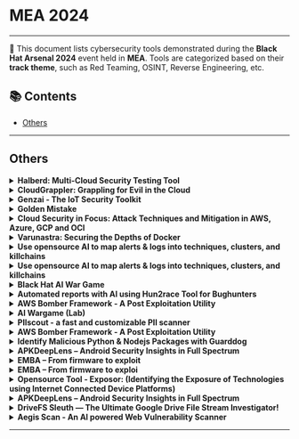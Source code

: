 # MEA 2024
---
📍 This document lists cybersecurity tools demonstrated during the **Black Hat Arsenal 2024** event held in **MEA**.
Tools are categorized based on their **track theme**, such as Red Teaming, OSINT, Reverse Engineering, etc.

## 📚 Contents
- [Others](#others)
---
## Others
<details><summary><strong>Halberd: Multi-Cloud Security Testing Tool</strong></summary>

![MEA 2024](https://img.shields.io/badge/MEA%202024-orange) ![Category: Others](https://img.shields.io/badge/Category:%20Others-lightgrey) ![ARPAN ABANI SARRKAR](https://img.shields.io/badge/ARPAN%20ABANI%20SARRKAR-informational)

🔗 **Link:** Not Available  
📝 **Description:** None

</details>

<details><summary><strong>CloudGrappler: Grappling for Evil in the Cloud</strong></summary>

![MEA 2024](https://img.shields.io/badge/MEA%202024-orange) ![Category: Others](https://img.shields.io/badge/Category:%20Others-lightgrey) ![ANDI AHMETI](https://img.shields.io/badge/ANDI%20AHMETI-informational)

🔗 **Link:** Not Available  
📝 **Description:** None

</details>

<details><summary><strong>Genzai - The IoT Security Toolkit</strong></summary>

![MEA 2024](https://img.shields.io/badge/MEA%202024-orange) ![Category: Others](https://img.shields.io/badge/Category:%20Others-lightgrey) ![UMAIR NEHRI, TALEB M ALTAMIMI](https://img.shields.io/badge/UMAIR%20NEHRI,%20TALEB%20M%20ALTAMIMI-informational)

🔗 **Link:** Not Available  
📝 **Description:** None

</details>

<details><summary><strong>Golden Mistake</strong></summary>

![MEA 2024](https://img.shields.io/badge/MEA%202024-orange) ![Category: Others](https://img.shields.io/badge/Category:%20Others-lightgrey) ![ALEXANER RODCHENKO](https://img.shields.io/badge/ALEXANER%20RODCHENKO-informational)

🔗 **Link:** [Golden Mistake](https://github.com/hayleyygregg/AAD116/blob/master/design-journal.md)  
📝 **Description:** None

</details>

<details><summary><strong>Cloud Security in Focus: Attack Techniques and Mitigation in AWS, Azure, GCP and OCI</strong></summary>

![MEA 2024](https://img.shields.io/badge/MEA%202024-orange) ![Category: Others](https://img.shields.io/badge/Category:%20Others-lightgrey) ![FILIPI PIRES](https://img.shields.io/badge/FILIPI%20PIRES-informational)

🔗 **Link:** Not Available  
📝 **Description:** None

</details>

<details><summary><strong>Varunastra: Securing the Depths of Docker</strong></summary>

![MEA 2024](https://img.shields.io/badge/MEA%202024-orange) ![Category: Others](https://img.shields.io/badge/Category:%20Others-lightgrey) ![KUNAL AGGARWAL](https://img.shields.io/badge/KUNAL%20AGGARWAL-informational)

🔗 **Link:** Not Available  
📝 **Description:** None

</details>

<details><summary><strong>Use opensource AI to map alerts & logs into techniques, clusters, and killchains</strong></summary>

![MEA 2024](https://img.shields.io/badge/MEA%202024-orange) ![Category: Others](https://img.shields.io/badge/Category:%20Others-lightgrey) ![AHMAD FOUAD, EZZ TAHOUN](https://img.shields.io/badge/AHMAD%20FOUAD,%20EZZ%20TAHOUN-informational)

🔗 **Link:** Not Available  
📝 **Description:** None

</details>

<details><summary><strong>Use opensource AI to map alerts & logs into techniques, clusters, and killchains</strong></summary>

![MEA 2024](https://img.shields.io/badge/MEA%202024-orange) ![Category: Others](https://img.shields.io/badge/Category:%20Others-lightgrey) ![KUNAL AGGARWAL](https://img.shields.io/badge/KUNAL%20AGGARWAL-informational)

🔗 **Link:** [Use opensource AI to map alerts & logs into techniques, clusters, and killchains](https://github.com/Trustworthy-AI-Group/Adversarial_Examples_Papers)  
📝 **Description:** None

</details>

<details><summary><strong>Black Hat AI War Game</strong></summary>

![MEA 2024](https://img.shields.io/badge/MEA%202024-orange) ![Category: Others](https://img.shields.io/badge/Category:%20Others-lightgrey) ![None](https://img.shields.io/badge/None-informational)

🔗 **Link:** [Black Hat AI War Game](https://github.com/jiep/offensive-ai-compilation)  
📝 **Description:** Test your cybersecurity skills in the Black Hat AI War Game, an advanced interactive simulation designed to challenge your ability to defend against AI-driven cyber threats. Play NOW and experience the future of cyber warfare author none

</details>

<details><summary><strong>Automated reports with AI using Hun2race Tool for Bughunters</strong></summary>

![MEA 2024](https://img.shields.io/badge/MEA%202024-orange) ![Category: Others](https://img.shields.io/badge/Category:%20Others-lightgrey) ![ALI ALHUMAID](https://img.shields.io/badge/ALI%20ALHUMAID-informational)

🔗 **Link:** Not Available  
📝 **Description:** None

</details>

<details><summary><strong>AWS Bomber Framework - A Post Exploitation Utility</strong></summary>

![MEA 2024](https://img.shields.io/badge/MEA%202024-orange) ![Category: Others](https://img.shields.io/badge/Category:%20Others-lightgrey) ![Shashank Dubey](https://img.shields.io/badge/Shashank%20Dubey-informational)

🔗 **Link:** Not Available  
📝 **Description:** None

</details>

<details><summary><strong>AI Wargame (Lab)</strong></summary>

![MEA 2024](https://img.shields.io/badge/MEA%202024-orange) ![Category: Others](https://img.shields.io/badge/Category:%20Others-lightgrey) ![Dr.Pedram Hayati, Muhammad Hamza Ali](https://img.shields.io/badge/Dr.Pedram%20Hayati,%20Muhammad%20Hamza%20Ali-informational)

🔗 **Link:** Not Available  
📝 **Description:** None

</details>

<details><summary><strong>PIIscout - a fast and customizable PII scanner</strong></summary>

![MEA 2024](https://img.shields.io/badge/MEA%202024-orange) ![Category: Others](https://img.shields.io/badge/Category:%20Others-lightgrey) ![Owais Shaikh](https://img.shields.io/badge/Owais%20Shaikh-informational)

🔗 **Link:** Not Available  
📝 **Description:** None

</details>

<details><summary><strong>AWS Bomber Framework - A Post Exploitation Utility</strong></summary>

![MEA 2024](https://img.shields.io/badge/MEA%202024-orange) ![Category: Others](https://img.shields.io/badge/Category:%20Others-lightgrey) ![Shashank Dubey](https://img.shields.io/badge/Shashank%20Dubey-informational)

🔗 **Link:** Not Available  
📝 **Description:** None

</details>

<details><summary><strong>Identify Malicious Python & Nodejs Packages with Guarddog</strong></summary>

![MEA 2024](https://img.shields.io/badge/MEA%202024-orange) ![Category: Others](https://img.shields.io/badge/Category:%20Others-lightgrey) ![Eslam Salem](https://img.shields.io/badge/Eslam%20Salem-informational)

🔗 **Link:** [Identify Malicious Python & Nodejs Packages with Guarddog](https://github.com/netcode)  
📝 **Description:** None

</details>

<details><summary><strong>APKDeepLens – Android Security Insights in Full Spectrum</strong></summary>

![MEA 2024](https://img.shields.io/badge/MEA%202024-orange) ![Category: Others](https://img.shields.io/badge/Category:%20Others-lightgrey) ![Deepanshu Gajbhiye](https://img.shields.io/badge/Deepanshu%20Gajbhiye-informational)

🔗 **Link:** [APKDeepLens – Android Security Insights in Full Spectrum](https://github.com/d78ui98/APKDeepLens/blob/main/APKDeepLens.py)  
📝 **Description:** None

</details>

<details><summary><strong>EMBA – From firmware to exploit</strong></summary>

![MEA 2024](https://img.shields.io/badge/MEA%202024-orange) ![Category: Others](https://img.shields.io/badge/Category:%20Others-lightgrey) ![Micheal Messner](https://img.shields.io/badge/Micheal%20Messner-informational)

🔗 **Link:** [EMBA – From firmware to exploit](https://github.com/e-m-b-a/emba/wiki/Referring-sites-and-talks)  
📝 **Description:** None

</details>

<details><summary><strong>EMBA – From firmware to exploi</strong></summary>

![MEA 2024](https://img.shields.io/badge/MEA%202024-orange) ![Category: Others](https://img.shields.io/badge/Category:%20Others-lightgrey) ![Micheal Messner](https://img.shields.io/badge/Micheal%20Messner-informational)

🔗 **Link:** [EMBA – From firmware to exploi](https://github.com/e-m-b-a/emba/wiki/Referring-sites-and-talks)  
📝 **Description:** None

</details>

<details><summary><strong>Opensource Tool - Exposor: (Identifying the Exposure of Technologies using Internet Connected Device Platforms)</strong></summary>

![MEA 2024](https://img.shields.io/badge/MEA%202024-orange) ![Category: Others](https://img.shields.io/badge/Category:%20Others-lightgrey) ![Abdulla Abdullayev](https://img.shields.io/badge/Abdulla%20Abdullayev-informational)

🔗 **Link:** Not Available  
📝 **Description:** None

</details>

<details><summary><strong>APKDeepLens – Android Security Insights in Full Spectrum</strong></summary>

![MEA 2024](https://img.shields.io/badge/MEA%202024-orange) ![Category: Others](https://img.shields.io/badge/Category:%20Others-lightgrey) ![Deepanshu Gajbhiye](https://img.shields.io/badge/Deepanshu%20Gajbhiye-informational)

🔗 **Link:** [APKDeepLens – Android Security Insights in Full Spectrum](https://github.com/d78ui98/APKDeepLens/blob/main/APKDeepLens.py)  
📝 **Description:** None

</details>

<details><summary><strong>DriveFS Sleuth — The Ultimate Google Drive File Stream Investigator!</strong></summary>

![MEA 2024](https://img.shields.io/badge/MEA%202024-orange) ![Category: Others](https://img.shields.io/badge/Category:%20Others-lightgrey) ![Amged Wageh](https://img.shields.io/badge/Amged%20Wageh-informational)

🔗 **Link:** [DriveFS Sleuth — The Ultimate Google Drive File Stream Investigator!](https://github.com/AmgdGocha/DriveFS-Sleuth)  
📝 **Description:** None

</details>

<details><summary><strong>Aegis Scan - An AI powered Web Vulnerability Scanner</strong></summary>

![MEA 2024](https://img.shields.io/badge/MEA%202024-orange) ![Category: Others](https://img.shields.io/badge/Category:%20Others-lightgrey) ![Simardeep Singh, Anikait Sabharwal](https://img.shields.io/badge/Simardeep%20Singh,%20Anikait%20Sabharwal-informational)

🔗 **Link:** Not Available  
📝 **Description:** None

</details>

---